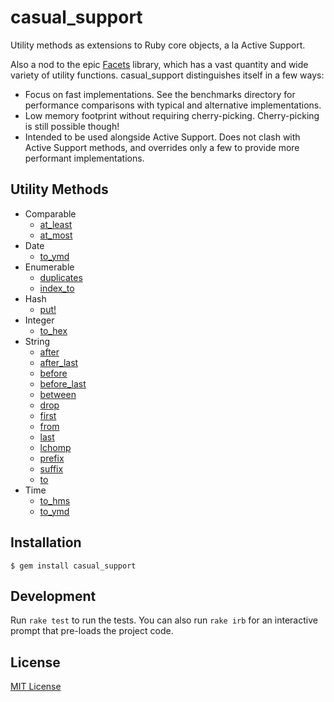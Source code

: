 # casual_support

Utility methods as extensions to Ruby core objects, a la Active Support.

Also a nod to the epic [Facets] library, which has a vast quantity and
wide variety of utility functions.  casual_support distinguishes itself
in a few ways:

- Focus on fast implementations.  See the benchmarks directory for
  performance comparisons with typical and alternative implementations.
- Low memory footprint without requiring cherry-picking.  Cherry-picking
  is still possible though!
- Intended to be used alongside Active Support.  Does not clash with
  Active Support methods, and overrides only a few to provide more
  performant implementations.

[Facets]: https://github.com/rubyworks/facets


## Utility Methods

- Comparable
  - [at_least](http://www.rubydoc.info/gems/casual_support/Comparable%3Aat_least)
  - [at_most](http://www.rubydoc.info/gems/casual_support/Comparable%3Aat_most)
- Date
  - [to_ymd](http://www.rubydoc.info/gems/casual_support/Date%3Ato_ymd)
- Enumerable
  - [duplicates](http://www.rubydoc.info/gems/casual_support/Enumerable%3Aduplicates)
  - [index_to](http://www.rubydoc.info/gems/casual_support/Enumerable%3Aindex_to)
- Hash
  - [put!](http://www.rubydoc.info/gems/casual_support/Hash%3Aput%21)
- Integer
  - [to_hex](http://www.rubydoc.info/gems/casual_support/Integer%3Ato_hex)
- String
  - [after](http://www.rubydoc.info/gems/casual_support/String%3Aafter)
  - [after_last](http://www.rubydoc.info/gems/casual_support/String%3Aafter_last)
  - [before](http://www.rubydoc.info/gems/casual_support/String%3Abefore)
  - [before_last](http://www.rubydoc.info/gems/casual_support/String%3Abefore_last)
  - [between](http://www.rubydoc.info/gems/casual_support/String%3Abetween)
  - [drop](http://www.rubydoc.info/gems/casual_support/String%3Adrop)
  - [first](http://www.rubydoc.info/gems/casual_support/String%3Afirst)
  - [from](http://www.rubydoc.info/gems/casual_support/String%3Afrom)
  - [last](http://www.rubydoc.info/gems/casual_support/String%3Alast)
  - [lchomp](http://www.rubydoc.info/gems/casual_support/String%3Alchomp)
  - [prefix](http://www.rubydoc.info/gems/casual_support/String%3Aprefix)
  - [suffix](http://www.rubydoc.info/gems/casual_support/String%3Asuffix)
  - [to](http://www.rubydoc.info/gems/casual_support/String%3Ato)
- Time
  - [to_hms](http://www.rubydoc.info/gems/casual_support/Time%3Ato_hms)
  - [to_ymd](http://www.rubydoc.info/gems/casual_support/Time%3Ato_ymd)


## Installation

    $ gem install casual_support


## Development

Run `rake test` to run the tests.  You can also run `rake irb` for an
interactive prompt that pre-loads the project code.


## License

[MIT License](http://opensource.org/licenses/MIT)
